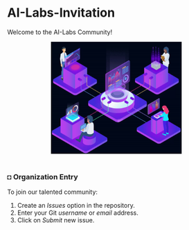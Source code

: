 # AI-Labs-Invitation
Welcome to the AI-Labs Community!


<div align="center">
    <img width="60%" src="src/files/ai-labs2.gif" alt="AI.gif" >
</div>

</br>

### ◘ Organization Entry
To join our talented community:
1. Create an *Issues* option in the repository.
2. Enter your Git *username* or *email* address.
3. Click on *Submit* new issue.
